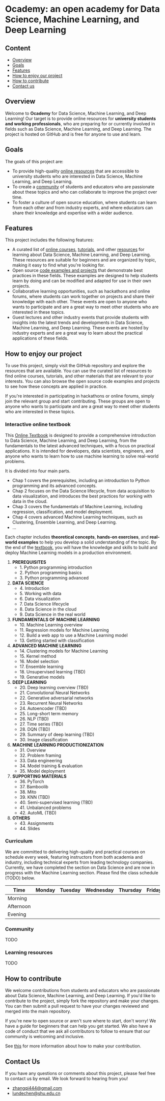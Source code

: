 # Ocademy: an open academy for Data Science, Machine Learning, and Deep Learning

## Content

- [Overview](https://github.com/Appointat/machine-learning/tree/main#overview)
- [Goals](https://github.com/Appointat/machine-learning/tree/main#Goals)
- [Features](https://github.com/Appointat/machine-learning/tree/main#Features)
- [How to enjoy our project](https://github.com/Appointat/machine-learning/tree/main#how-to-enjoy-our-project)
- [How to contribute](https://github.com/Appointat/machine-learning/tree/main#How-to-contribute)
- [Contact us](https://github.com/Appointat/machine-learning/tree/main#ontact-Us)

## **Overview**

Welcome to **Ocademy** for Data Science, Machine Learning, and Deep Learning! Our target is to provide online resources for **university students and working professionals**, who are preparing for or currently involved in fields such as Data Science, Machine Learning, and Deep Learning. The project is hosted on GitHub and is free for anyone to use and learn.

## **Goals**

The goals of this project are:

- To provide high-quality [online resources](https://github.com/Appointat/machine-learning/tree/main#How-to-enjoy-our-project) that are accessible to university students who are interested in Data Science, Machine Learning, and Deep Learning.
- To create a [community](https://github.com/Appointat/machine-learning#community) of students and educators who are passionate about these topics and who can collaborate to improve the project over time.
- To foster a culture of open source education, where students can learn from each other and from industry experts, and where educators can share their knowledge and expertise with a wider audience.

## **Features**

This project includes the following features:

- A curated list of [online courses](https://github.com/Appointat/machine-learning#curriculum), [tutorials](https://ocademy-ai.github.io/machine-learning/intro.html), and other [resources](https://www.notion.so/README-md-for-Open-ML-9e8e63c05411425e838ad8dc04b7ff73) for learning about Data Science, Machine Learning, and Deep Learning. These resources are suitable for beginners and are organized by topic, making it easy to find what you're looking for.
- Open source [code examples and projects](https://ocademy-ai.github.io/machine-learning/assignments/introduction.html) that demonstrate best practices in these fields. These examples are designed to help students learn by doing and can be modified and adapted for use in their own projects.
- Collaborative learning opportunities, such as hackathons and online forums, where students can work together on projects and share their knowledge with each other. These events are open to anyone who wants to participate and are a great way to meet other students who are interested in these topics.
- Guest lectures and other industry events that provide students with insights into the latest trends and developments in Data Science, Machine Learning, and Deep Learning. These events are hosted by industry experts and are a great way to learn about the practical applications of these fields.

## **How to enjoy our project**

To use this project, simply visit the GitHub repository and explore the resources that are available. You can use the curated list of resources to find online courses, tutorials, and other materials that are relevant to your interests. You can also browse the open source code examples and projects to see how these concepts are applied in practice.

If you're interested in participating in hackathons or online forums, simply join the relevant group and start contributing. These groups are open to anyone who wants to participate and are a great way to meet other students who are interested in these topics.

### Interactive online textbook

This [Online Textbook](https://ocademy-ai.github.io/machine-learning/intro.html) is designed to provide a comprehensive introduction to Data Science, Machine Learning, and Deep Learning, from the fundamentals to the latest advanced techniques, with a focus on practical applications. It is intended for developers, data scientists, engineers, and anyone who wants to learn how to use machine learning to solve real-world problems.

It is divided into four main parts.

- Chap 1 covers the prerequisites, including an introduction to Python programming and its advanced concepts.
- Chap 2 focuses on the Data Science lifecycle, from data acquisition to data visualization, and introduces the best practices for working with data in the cloud.
- Chap 3 covers the fundamentals of Machine Learning, including regression, classification, and model deployment.
- Chap 4 covers advanced Machine Learning techniques, such as Clustering, Ensemble Learning, and Deep Learning.
- …

Each chapter includes **theoretical concepts**, **hands-on exercises**, and **real-world examples** to help you develop a solid understanding of the topic. By the end of the [textbook](https://ocademy-ai.github.io/machine-learning/intro.html), you will have the knowledge and skills to build and deploy Machine Learning models in a production environment.

1. **PREREQUISITES**
    - 1\. Python programming introduction
    - 2\. Python programming basics
    - 3\. Python programming advanced
2. **DATA SCIENCE**
    - 4\. Introduction
    - 5\. Working with data
    - 6\. Data visualization
    - 7\. Data Science lifecycle
    - 8\. Data Science in the cloud
    - 9\. Data Science in the real world
3. **FUNDAMENTALS OF MACHINE LEARNING**
    - 10\. Machine Learning overview
    - 11\. Regression models for Machine Learning
    - 12\. Build a web app to use a Machine Learning model
    - 13\. Getting started with classification
4. **ADVANCED MACHINE LEARNING**
    - 14\. Clustering models for Machine Learning
    - 15\. Kernel method
    - 16\. Model selection
    - 17\. Ensemble learning
    - 18\. Unsupervised learning (TBD)
    - 19\. Generative models
5. **DEEP LEARNING**
    - 20\. Deep learning overview (TBD)
    - 21\. Convolutional Neural Networks
    - 22\. Generative adversarial networks
    - 23\. Recurrent Neural Networks
    - 24\. Autoencoder (TBD)
    - 25\. Long-short term memory
    - 26\. NLP (TBD)
    - 27\. Time series (TBD)
    - 28\. DQN (TBD)
    - 29\. Summary of deep learning (TBD)
    - 30\. Image classification
6. **MACHINE LEARNING PRODUCTIONIZATION**
    - 31\. Overview
    - 32\. Problem framing
    - 33\. Data engineering
    - 34\. Model training & evaluation
    - 35\. Model deployment
7. **SUPPORTING MATERIALS**
    - 36\. PyTorch
    - 37\. Bamboolib
    - 38\. Mito
    - 39\. KNN (TBD)
    - 40\. Semi-supervised learning (TBD)
    - 41\. Unbalanced problems
    - 42\. AutoML (TBD)
8. **OTHERS**
    - 43\. Assignments
    - 44\. Slides

### Curriculum

We are committed to delivering high-quality and practical courses on schedule every week, featuring instructors from both academia and industry, including technical experts from leading technology companies. Currently, we have completed the section on Data Science and are now in progress with the Machine Learning section. Please find the class schedule (TODO) below.

| Time | Monday | Tuesday | Wednesday | Thursday | Friday | Saturday | Sunday |
| --- | --- | --- | --- | --- | --- | --- | --- |
| Morning |  |  |  |  |  |  |  |
| Afternoon |  |  |  |  |  |  |  |
| Evening |  |  |  |  |  |  |  |

### Community

TODO

### Learning resources

TODO

## **How to contribute**

We welcome contributions from students and educators who are passionate about Data Science, Machine Learning, and Deep Learning. If you'd like to contribute to the project, simply fork the repository and make your changes. You can then submit a pull request to have your changes reviewed and merged into the main repository.

If you're new to open source or aren't sure where to start, don't worry! We have a guide for beginners that can help you get started. We also have a code of conduct that we ask all contributors to follow to ensure that our community is welcoming and inclusive.

See [this](https://github.com/ocademy-ai/machine-learning/blob/main/CONTRIBUTING.md) for more information about how to make your contribution.

## **Contact Us**

If you have any questions or comments about this project, please feel free to contact us by email. We look forward to hearing from you!

- [zhangqi444@gmail.com](mailto:zhangqi444@gmail.com)
- [lundechen@shu.edu.cn](mailto:lundechen@shu.edu.cn)
